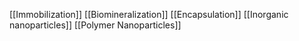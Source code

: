[[Immobilization]]
[[Biomineralization]]
[[Encapsulation]]
[[Inorganic nanoparticles]]
[[Polymer Nanoparticles]]
